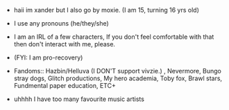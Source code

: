 - haii im xander but I also go by moxie. (I am 15, turning 16 yrs old)

- I use any pronouns (he/they/she)

-  I am an IRL of a few characters, If you don't feel comfortable with that then don't interact with me, please.
-  (FYI: I am pro-recovery)

- Fandoms:: Hazbin/Helluva (I DON'T support vivzie.) , Nevermore, Bungo stray dogs, Glitch productions, My hero academia, Toby fox, Brawl stars, Fundmental paper education, ETC+ 

- uhhhh I have too many favourite music artists 


  

<!---
bandagedidiot/bandagedidiot is a ✨ special ✨ repository because its `README.md` (this file) appears on your GitHub profile.
You can click the Preview link to take a look at your changes.
--->
